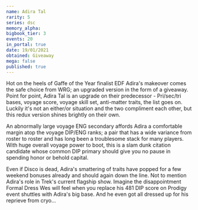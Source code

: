 ```yaml
---
name: Adira Tal
rarity: 5
series: dsc
memory_alpha:
bigbook_tier: 3
events: 20
in_portal: true
date: 19/01/2021
obtained: Giveaway
mega: false
published: true
---
```


Hot on the heels of Gaffe of the Year finalist EDF Adira's makeover comes the safe choice from WRG; an upgraded version in the form of a giveaway. Point for point, Adira Tal is an upgrade on their predecessor - Pri/sec/tri bases, voyage score, voyage skill set, anti-matter traits, the list goes on. Luckily it's not an either/or situation and the two compliment each other, but this redux version shines brightly on their own.

An abnormally large voyage ENG secondary affords Adira a comfortable margin atop the voyage DIP/ENG ranks; a pair that has a wide variance from roster to roster and has long been a troublesome stack for many players. With huge overall voyage power to boot, this is a slam dunk citation candidate whose common DIP primary should give you no pause in spending honor or behold capital.

Even if Disco is dead, Adira's smattering of traits have popped for a few weekend bonuses already and should again down the line. Not to mention Adira's role in Trek's current flagship show. Imagine the disappointment Formal Dress Wes will feel when you replace his 481 DIP score on Prodigy event shuttles with Adira's big base. And he even got all dressed up for his reprieve from cryo...
